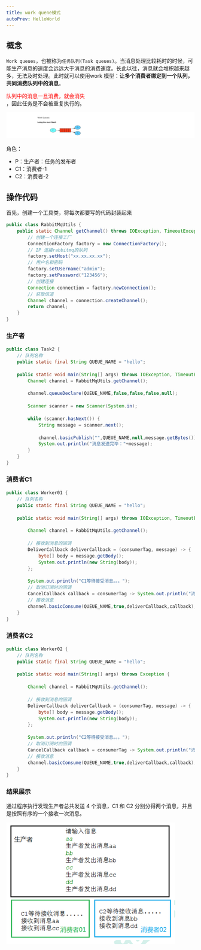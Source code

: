 ```yaml
---
title: work quene模式
autoPrev: HelloWorld
---
```

## 概念

`Work queues`，也被称为`任务队列(Task queues)`。当消息处理比较耗时的时候，可能生产消息的速度会远远大于消息的消费速度。长此以往，消息就会堆积越来越多，无法及时处理。此时就可以使用work 模型：**让多个消费者绑定到一个队列，共同消费队列中的消息**。

<div style="color:red">队列中的消息一旦消费，就会消失</div>，因此任务是不会被重复执行的。

![work](/blogImg/rabbitmq/image-20200314221002008.png)

角色：

- P：生产者：任务的发布者
- C1：消费者-1
- C2：消费者-2

## 操作代码
首先，创建一个工具类，将每次都要写的代码封装起来
```java
public class RabbitMqUtils {
    public static Channel getChannel() throws IOException, TimeoutException {
        // 创建一个连接工厂
        ConnectionFactory factory = new ConnectionFactory();
        // IP 连接rabbitmq的队列
        factory.setHost("xx.xx.xx.xx");
        // 用户名和密码
        factory.setUsername("admin");
        factory.setPassword("123456");
        // 创建连接
        Connection connection = factory.newConnection();
        // 获取信道
        Channel channel = connection.createChannel();
        return channel;
    }
}
```
### 生产者
```java
public class Task2 {
    // 队列名称
    public static final String QUEUE_NAME = "hello";

    public static void main(String[] args) throws IOException, TimeoutException {
        Channel channel = RabbitMqUtils.getChannel();
       
        channel.queueDeclare(QUEUE_NAME,false,false,false,null);

        Scanner scanner = new Scanner(System.in);

        while (scanner.hasNext()) {
            String message = scanner.next();
      
            channel.basicPublish("",QUEUE_NAME,null,message.getBytes());
            System.out.println("消息发送完毕："+message);
        }
    }
}
```

### 消费者C1

```java
public class Worker01 {
    // 队列名称
    public static final String QUEUE_NAME = "hello";

    public static void main(String[] args) throws IOException, TimeoutException {

        Channel channel = RabbitMqUtils.getChannel();

        // 接收到消息的回调
        DeliverCallback deliverCallback = (consumerTag, message) -> {
            byte[] body = message.getBody();
            System.out.println(new String(body));
        };

        System.out.println("C1等待接受消息。。。");
        // 取消订阅时的回调
        CancelCallback callback = consumerTag -> System.out.println("消息消费被中断");
        // 接收消息
        channel.basicConsume(QUEUE_NAME,true,deliverCallback,callback);
    }
}
```

### 消费者C2

```java
public class Worker02 {
    // 队列名称
    public static final String QUEUE_NAME = "hello";

    public static void main(String[] args) throws Exception {

        Channel channel = RabbitMqUtils.getChannel();

        // 接收到消息的回调
        DeliverCallback deliverCallback = (consumerTag, message) -> {
            byte[] body = message.getBody();
            System.out.println(new String(body));
        };

        System.out.println("C2等待接受消息。。。");
        // 取消订阅时的回调
        CancelCallback callback = consumerTag -> System.out.println("消息消费被中断");
        // 接收消息
        channel.basicConsume(QUEUE_NAME,true,deliverCallback,callback);
    }
}
```

### 结果展示
通过程序执行发现生产者总共发送 4 个消息，C1 和 C2 分别分得两个消息，并且是按照有序的一个接收一次消息。

![结果展示](/blogImg/rabbitmq/20210807124514.png)

